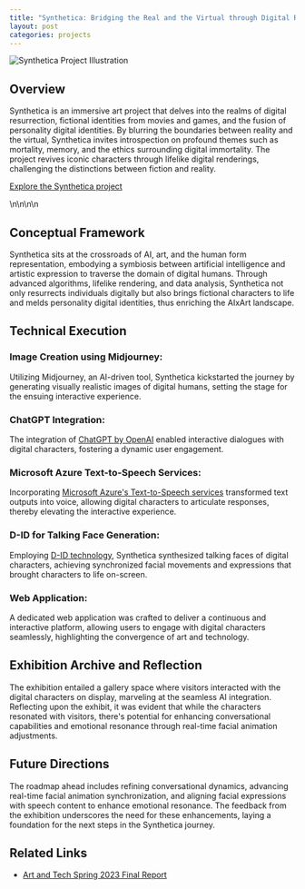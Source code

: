 ```yaml
---
title: "Synthetica: Bridging the Real and the Virtual through Digital Resurrection and Identity Exploration"
layout: post
categories: projects
---
```


![Synthetica Project Illustration](/path-to-your-image/image.jpg)  <!-- Replace with an actual image from the project if available -->



## Overview

Synthetica is an immersive art project that delves into the realms of digital resurrection, fictional identities from movies and games, and the fusion of personality digital identities. By blurring the boundaries between reality and the virtual, Synthetica invites introspection on profound themes such as mortality, memory, and the ethics surrounding digital immortality. The project revives iconic characters through lifelike digital renderings, challenging the distinctions between fiction and reality.

[Explore the Synthetica project](link-to-your-project-page)  <!-- Replace with a link to your project page if available -->

\n\n\n\n

## Conceptual Framework

Synthetica sits at the crossroads of AI, art, and the human form representation, embodying a symbiosis between artificial intelligence and artistic expression to traverse the domain of digital humans. Through advanced algorithms, lifelike rendering, and data analysis, Synthetica not only resurrects individuals digitally but also brings fictional characters to life and melds personality digital identities, thus enriching the AIxArt landscape.

## Technical Execution

### Image Creation using Midjourney:
Utilizing Midjourney, an AI-driven tool, Synthetica kickstarted the journey by generating visually realistic images of digital humans, setting the stage for the ensuing interactive experience.

### ChatGPT Integration:
The integration of [ChatGPT by OpenAI](https://openai.com/blog/chatgpt) enabled interactive dialogues with digital characters, fostering a dynamic user engagement.

### Microsoft Azure Text-to-Speech Services:
Incorporating [Microsoft Azure's Text-to-Speech services](https://azure.microsoft.com/en-us/products/cognitive-services/text-to-speech/) transformed text outputs into voice, allowing digital characters to articulate responses, thereby elevating the interactive experience.

### D-ID for Talking Face Generation:
Employing [D-ID technology](https://www.d-id.com/), Synthetica synthesized talking faces of digital characters, achieving synchronized facial movements and expressions that brought characters to life on-screen.

### Web Application:
A dedicated web application was crafted to deliver a continuous and interactive platform, allowing users to engage with digital characters seamlessly, highlighting the convergence of art and technology.

## Exhibition Archive and Reflection

The exhibition entailed a gallery space where visitors interacted with the digital characters on display, marveling at the seamless AI integration. Reflecting upon the exhibit, it was evident that while the characters resonated with visitors, there's potential for enhancing conversational capabilities and emotional resonance through real-time facial animation adjustments.

## Future Directions

The roadmap ahead includes refining conversational dynamics, advancing real-time facial animation synchronization, and aligning facial expressions with speech content to enhance emotional resonance. The feedback from the exhibition underscores the need for these enhancements, laying a foundation for the next steps in the Synthetica journey.

## Related Links

- [Art and Tech Spring 2023 Final Report](link-to-final-report)  <!-- Replace with a link to the final report if available -->
